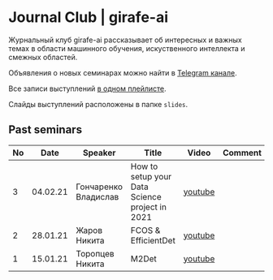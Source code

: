 # Journal Club | girafe-ai

Журнальный клуб girafe-ai рассказывает об интересных и важных темах в области машинного обучения, искуственного интеллекта и смежных областей.

Объявления о новых семинарах можно найти в [Telegram канале](https://t.me/girafe_ai_journal).

Все записи выступлений [в одном плейлисте](https://youtube.com/playlist?list=PLJR10EXrBaAu0yvsFbdXkMyFDuwN0YS97).

Слайды выступлений расположены в папке `slides`.

## Past seminars

No | Date | Speaker | Title | Video | Comment
--- | --- | --- | --- | --- | ---
3 | 04.02.21 | Гончаренко Владислав | How to setup your Data Science project in 2021 | [youtube](https://youtu.be/jLIAiDMyseQ)
2 | 28.01.21 | Жаров Никита | FCOS & EfficientDet | [youtube](https://youtu.be/y8RWgDVi2FE)
1 | 15.01.21 | Торопцев Никита | M2Det | [youtube](https://youtu.be/ZRFLBldLfp4)

